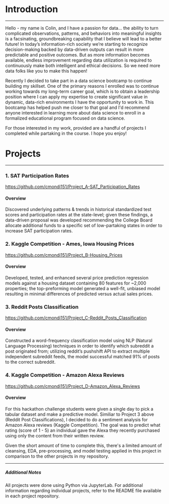 # Introduction
---
Hello - my name is Colin, and I have a passion for data... the ability to turn complicated observations, patterns, and behaviors into meaningful insights is a facsinating, groundbreaking capability that I believe will lead to a better future! In today’s information-rich society we’re starting to recognize decision-making backed by data-driven outputs can result in more predictable and positive outcomes. But as more information becomes available, endless improvement regarding data utilization is required to continuously make both intelligent and ethical decisions. So we need more data folks like you to make this happen!

Recently I decided to take part in a data science bootcamp to continue building my skillset. One of the primary reasons I enrolled was to continue working towards my long-term career goal, which is to obtain a leadership position where I can apply my expertise to create significant value in dynamic, data-rich environments I have the opportunity to work in. This bootcamp has helped push me closer to that goal and I'd recommend anyone interested in learning more about data science to enroll in a formalized educational program focused on data science.

For those interested in my work, provided are a handful of projects I completed while partaking in the course. I hope you enjoy! 

# Projects
---
### 1. SAT Participation Rates 
https://github.com/cmondi151/Project_A-SAT_Participation_Rates

#### Overview
Discovered underlying patterns & trends in historical standardized test scores and participation rates at the state-level; given these findings, a data-driven proposal was developed recommending the College Board allocate additional funds to a specific set of low-partaking states in order to increase SAT participation rates.

### 2. Kaggle Competition - Ames, Iowa Housing Prices
https://github.com/cmondi151/Project_B-Housing_Prices

#### Overview
Developed, tested, and enhanced several price prediction regression models against a housing dataset containing 80 features for ~2,000 properties; the top-preforming model generated a well-fit, unbiased model resulting in minimal differences of predicted versus actual sales prices.

### 3. Reddit Posts Classification
https://github.com/cmondi151/Project_C-Reddit_Posts_Classification

#### Overview
Constructed a word-frequency classification model using NLP (Natural Language Processing) techniques in order to identify which subreddit a post originated from; utilizing reddit’s pushshift API to extract multiple independent subreddit feeds, the model successful matched 91% of posts to the correct subreddit.

### 4. Kaggle Competition - Amazon Alexa Reviews
https://github.com/cmondi151/Project_D-Amazon_Alexa_Reviews

#### Overview
For this hackathon challenge students were given a single day to pick a tabular dataset and make a predictive model. Similiar to Project 3 above (Reddit Post Classifications), I decided to do a sentiment analysis for Amazon Alexa reviews (Kaggle Competition). The goal was to predict what rating (score of 1 - 5) an individual gave the Alexa they recently purchased using only the content from their written review.

Given the short amount of time to complete this, there's a limited amount of cleansing, EDA, pre-processing, and model testing applied in this project in comparison to the other projects in my repository.

---
##### Additional Notes
All projects were done using Python via JupyterLab. For additional information regarding individual projects, refer to the README file available in each project repository.
